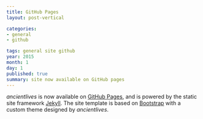```yaml
---
title: GitHub Pages
layout: post-vertical

categories:
- general
- github

tags: general site github
year: 2015
month: 1
day: 1
published: true
summary: site now available on GitHub pages
---
```


*ancientlives* is now available on [GitHub Pages](https://pages.github.com/), and is powered by the static site framework
[Jekyll](http://jekyllrb.com). The site template is based on [Bootstrap](http://getbootstrap.com/) with a custom theme designed 
by *ancientlives*.

